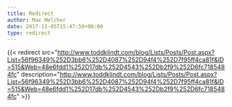 ```yaml
---
title: Redirect
author: Max Melcher
date: 2017-11-05T15:47:59+00:00
type: redirect
---
```

{{< redirect src="http://www.toddklindt.com/blog/Lists/Posts/Post.aspx?List=56f96349%252D3bb6%252D4087%252D94f4%252D7f95ff4ca81f&ID=515&Web=48e6fdd1%252D17db%252D4543%252Db2f9%252D6fc7185484fc" description="http://www.toddklindt.com/blog/Lists/Posts/Post.aspx?List=56f96349%252D3bb6%252D4087%252D94f4%252D7f95ff4ca81f&ID=515&Web=48e6fdd1%252D17db%252D4543%252Db2f9%252D6fc7185484fc" >}}
